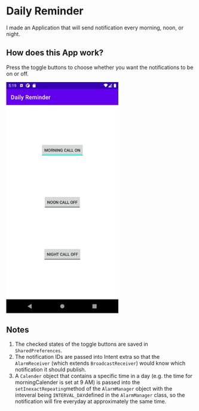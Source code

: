 # Daily Reminder
I made an Application that will send notification every morning, noon, or night.

## How does this App work?
Press the toggle buttons to choose whether you want the notifications to be on or off.

<img src="https://github.com/randyshee/Android-App/blob/main/Image/DailyReminderImage/DailyReminderImage1.png" width="300"> 

## Notes
1. The checked states of the toggle buttons are saved in ```SharedPreferences```.
2. The notification IDs are passed into Intent extra so that the ```AlarmReceiver``` (which extends ```BroadcastReceiver```) 
would know which notification it should publish.
3. A ```Calender``` object that contains a specific time in a day (e.g. the time for morningCalender is set at 9 AM) is passed 
into the ```setInexactRepeating```method of the ```AlarmManager``` object with the inteveral being ```INTERVAL_DAY```defined in 
the ```AlarmManager``` class, so the notification will fire everyday at approximately the same time.
